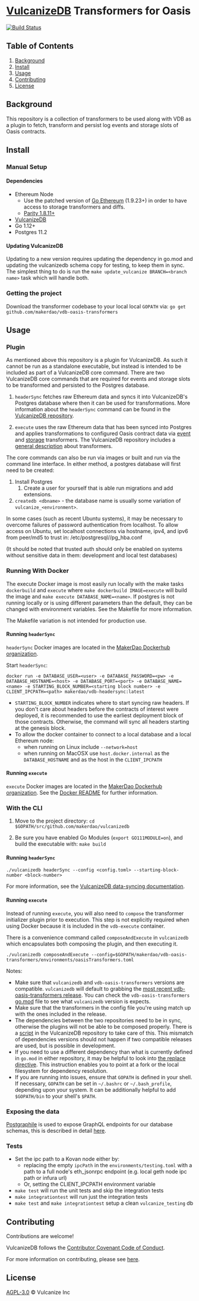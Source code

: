 # [VulcanizeDB](https://github.com/makerdao/vulcanizedb) Transformers for Oasis

[![Build Status](https://travis-ci.com/makerdao/vdb-oasis-transformers.svg?token=m4LJ5o8zYbyqJNy1mRFc&branch=main)](https://travis-ci.com/makerdao/vdb-oasis-transformers)


## Table of Contents
1. [Background](#background)
1. [Install](#install)
1. [Usage](#usage)
1. [Contributing](#contributing)
1. [License](#license)

## Background
This repository is a collection of transformers to be used along with VDB as a plugin to fetch, transform and persist log events and storage slots of Oasis contracts.

## Install

### Manual Setup

#### Dependencies
 - Ethereum Node
   - Use the patched version of [Go Ethereum](https://github.com/makerdao/go-ethereum) (1.9.23+) in order to have access to storage transformers and diffs.
   - [Parity 1.8.11+](https://github.com/paritytech/parity/releases)
 - [VulcanizeDB](https://github.com/makerdao/vulcanizedb)
 - Go 1.12+
 - Postgres 11.2
 
#### Updating VulcanizeDB

Updating to a new version requires updating the dependency in go.mod and updating the vulcanizedb schema copy for testing, to keep them in sync. The simplest thing to do is run the `make update_vulcanize BRANCH=<branch name>` task which will handle both.
    
### Getting the project
Download the transformer codebase to your local local `GOPATH` via: `go get github.com/makerdao/vdb-oasis-transformers`

## Usage

### Plugin

As mentioned above this repository is a plugin for VulcanizeDB.  As such it cannot be run as a standalone executable, but instead is intended to be included as part of a VulcanizeDB core command. There are two VulcanizeDB core commands that are required for events and storage slots to be transformed and persisted to the Postgres database.

1. `headerSync` fetches raw Ethereum data and syncs it into VulcanizeDB's Postgres database where then it can be used for transformations. More information about the `headerSync` command can be found in the [VulcanizeDB repository](https://github.com/makerdao/vulcanizedb/blob/staging/documentation/data-syncing.md#headersync).

1. `execute` uses the raw Ethereum data that has been synced into Postgres and applies transformations to configured Oasis contract data via [event](./transformers/events) and [storage](./transformers/storage) transformers. The VulcanizeDB repository includes a [general description](https://github.com/makerdao/vulcanizedb/blob/staging/documentation/custom-transformers.md) about transformers.

The core commands can also be run via images or built and run via the command line interface. In either method, a postgres database will first need to be created:
1. Install Postgres
   1. Create a user for yourself that is able run migrations and add extensions.
1. `createdb <dbname>` - the database name is usually some variation of `vulcanize_<environment>`.

In some cases (such as recent Ubuntu systems), it may be necessary to overcome failures of password authentication from localhost. To allow access on Ubuntu, set localhost connections via hostname, ipv4, and ipv6 from peer/md5 to trust in: /etc/postgresql/<version>/pg_hba.conf

(It should be noted that trusted auth should only be enabled on systems without sensitive data in them: development and local test databases)

### Running With Docker

The execute Docker image is most easily run locally with the make tasks `dockerbuild` and `execute` where `make dockerbuild IMAGE=execute` will build the image and `make execute DATABASE_NAME=<name>`. If postgres is not running locally or is using different parameters than the default, they can be changed with environment variables. See the Makefile for more information.

The Makefile variation is not intended for production use.

#### Running `headerSync`
`headerSync` Docker images are located in the [MakerDao Dockerhub organization](https://hub.docker.com/repository/docker/makerdao/vdb-headersync).

Start `headerSync`:
```
docker run -e DATABASE_USER=<user> -e DATABASE_PASSWORD=<pw> -e DATABASE_HOSTNAME=<host> -e DATABASE_PORT=<port> -e DATABASE_NAME=<name> -e STARTING_BLOCK_NUMBER=<starting block number> -e CLIENT_IPCPATH=<path> makerdao/vdb-headersync:latest
```
- `STARTING_BLOCK_NUMBER` indicates where to start syncing raw headers. If you don't care about headers before the contracts of interest were deployed, it is recommended to use the earliest deployment block of those contracts. Otherwise, the command will sync all headers starting at the genesis block.
- To allow the docker container to connect to a local database and a local Ethereum node: 
  - when running on Linux include `--network=host` 
  - when running on MacOSX use `host.docker.internal` as the `DATABASE_HOSTNAME` and as the host in the `CLIENT_IPCPATH`

#### Running `execute`
`execute` Docker images are located in the [MakerDao Dockerhub organization](https://hub.docker.com/repository/docker/makerdao/vdb-execute). See the [Docker README](./dockerfiles/README.md) for further information.

### With the CLI

1. Move to the project directory:
```cd $GOPATH/src/github.com/makerdao/vulcanizedb```

1. Be sure you have enabled Go Modules (`export GO111MODULE=on`), and build the executable with: `make build`

#### Running `headerSync`

```
./vulcanizedb headerSync --config <config.toml> --starting-block-number <block-number>
```

For more information, see the [VulcanizeDB data-syncing documentation](https://github.com/makerdao/vulcanizedb/blob/staging/documentation/data-syncing.md).

#### Running `execute`

Instead of running `execute`, you will also need to `compose` the transformer initializer plugin prior to execution. This step is not explicitly required when using Docker because it is included in the `vdb-execute` container.

There is a convenience command called `composeAndExecute` in `vulcanizedb` which encapsulates both composing the plugin, and then
executing it. 

```
./vulcanizedb composeAndExecute --config=$GOPATH/makerdao/vdb-oasis-transformers/environments/oasisTransformers.toml
```
   
Notes:
- Make sure that `vulcanizedb` and `vdb-oasis-transformers` versions are compatible. `vulcanizedb` will default to grabbing
the [most recent vdb-oasis-transformers release](https://github.com/makerdao/vdb-oasis-transformers/releases). You can check
the `vdb-oasis-transformers` [go.mod](./go.mod) file to see what `vulcanizedb` version is expects.
- Make sure that the transformers in the config file you're using match up with the ones included in the release.
- The dependencies between the two repositories need to be in sync, otherwise the plugins will not be able to be composed properly.
There is a [script](https://github.com/makerdao/vulcanizedb/blob/staging/scripts/gomoderator.py) in the VulcanizeDB
repository to take care of this. This mismatch of dependencies versions should not happen if two compatible releases are
used, but is possible in development.
- If you need to use a different dependency than what is currently defined in `go.mod` in either repository, it may be
helpful to look into [the replace directive](https://github.com/golang/go/wiki/Modules#when-should-i-use-the-replace-directive).
This instruction enables you to point at a fork or the local filesystem for dependency resolution.
- If you are running into issues, ensure that `GOPATH` is defined in your shell. If necessary, `GOPATH` can be set in 
`~/.bashrc` or `~/.bash_profile`, depending upon your system. It can be additionally helpful to add `$GOPATH/bin` to your
shell's `$PATH`.

### Exposing the data
[Postgraphile](https://www.graphile.org/postgraphile/) is used to expose GraphQL endpoints for our database schemas, this is described in detail [here](https://github.com/makerdao/vulcanizedb/blob/staging/documentation/postgraphile.md).

### Tests
- Set the ipc path to a Kovan node either by:
    - replacing the empty `ipcPath` in the `environments/testing.toml` with a path to a full node's eth_jsonrpc endpoint (e.g. local geth node ipc path or infura url)
    - Or, setting the CLIENT_IPCPATH environment variable
- `make test` will run the unit tests and skip the integration tests
- `make integrationtest` will run just the integration tests
- `make test` and `make integrationtest` setup a clean `vulcanize_testing` db

## Contributing
Contributions are welcome!

VulcanizeDB follows the [Contributor Covenant Code of Conduct](https://www.contributor-covenant.org/version/1/4/code-of-conduct).

For more information on contributing, please see [here](https://github.com/makerdao/vulcanizedb/blob/staging/documentation/contributing.md).

## License
[AGPL-3.0](LICENSE) © Vulcanize Inc
